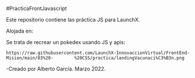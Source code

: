 #PracticaFrontJavascript

Este repositorio contiene las práctica JS para LaunchX.

Alojada en:


Se trata de recrear un pokedex usando JS y apis:

    https://raw.githubusercontent.com/LaunchX-InnovaccionVirtual/FrontEnd-Mision/main/03%20-		%20CSS/practica/landingVacunaci%C3%B3n.png

-Creado por Alberto García. Marzo 2022.
